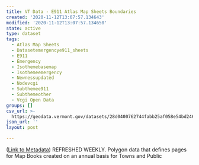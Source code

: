 ```yaml
---
title: VT Data - E911 Atlas Map Sheets Boundaries
created: '2020-11-12T13:07:57.134643'
modified: '2020-11-12T13:07:57.134650'
state: active
type: dataset
tags:
  - Atlas Map Sheets
  - Datasetemergencye911_sheets
  - E911
  - Emergency
  - Isothemebasemap
  - Isothemeemergency
  - Newnessupdated
  - Nodevcgi
  - Subthemee911
  - Subthemeother
  - Vcgi Open Data
groups: []
csv_url: >-
  https://geodata.vermont.gov/datasets/28d0400762744fabb25af058e54bd246_22.csv?outSR=%7B%22latestWkid%22%3A32145%2C%22wkid%22%3A32145%7D
json_url: ''
layout: post

---
```

(<a href='http://maps.vcgi.vermont.gov/gisdata/metadata/EmergencyE911_SHEETS.htm' target='_blank'>Link to Metadata</a>) REFRESHED WEEKLY. Polygon data that defines pages for Map Books created on an annual basis for Towns and Public
